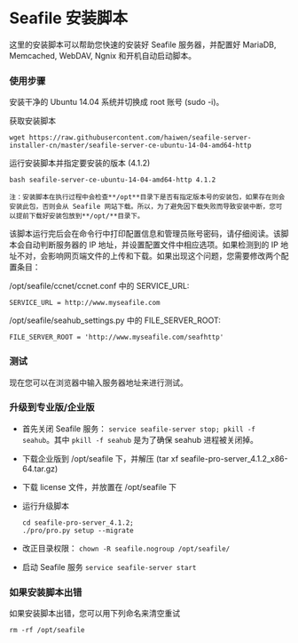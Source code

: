# Seafile 安装脚本

这里的安装脚本可以帮助您快速的安装好 Seafile 服务器，并配置好 MariaDB, Memcached, WebDAV, Ngnix 和开机自动启动脚本。


### 使用步骤

安装干净的 Ubuntu 14.04 系统并切换成 root 账号 (sudo -i)。

获取安装脚本

```
wget https://raw.githubusercontent.com/haiwen/seafile-server-installer-cn/master/seafile-server-ce-ubuntu-14-04-amd64-http
```

运行安装脚本并指定要安装的版本 (4.1.2)

```
bash seafile-server-ce-ubuntu-14-04-amd64-http 4.1.2

注：安装脚本在执行过程中会检查**/opt**目录下是否有指定版本号的安装包，如果存在则会安装此包，否则会从 Seafile 网站下载。所以，为了避免因下载失败而导致安装中断，您可以提前下载好安装包放到**/opt/**目录下。
```

该脚本运行完后会在命令行中打印配置信息和管理员账号密码，请仔细阅读。该脚本会自动判断服务器的 IP 地址，并设置配置文件中相应选项。如果检测到的 IP 地址不对，会影响网页端文件的上传和下载。如果出现这个问题，您需要修改两个配置条目：

/opt/seafile/ccnet/ccnet.conf 中的 SERVICE_URL:

    SERVICE_URL = http://www.myseafile.com

/opt/seafile/seahub_settings.py 中的 FILE_SERVER_ROOT:

    FILE_SERVER_ROOT = 'http://www.myseafile.com/seafhttp'


### 测试

现在您可以在浏览器中输入服务器地址来进行测试。

### 升级到专业版/企业版

* 首先关闭 Seafile 服务： `service seafile-server stop; pkill -f seahub`。其中 `pkill -f seahub` 是为了确保 seahub 进程被关闭掉。
* 下载企业版到 /opt/seafile 下，并解压 (tar xf seafile-pro-server_4.1.2_x86-64.tar.gz)
* 下载 license 文件，并放置在 /opt/seafile 下
* 运行升级脚本

    ```
    cd seafile-pro-server_4.1.2;
    ./pro/pro.py setup --migrate
    ```

* 改正目录权限： `chown -R seafile.nogroup /opt/seafile/`
* 启动 Seafile 服务 `service seafile-server start`


### 如果安装脚本出错

如果安装脚本出错，您可以用下列命名来清空重试

```
rm -rf /opt/seafile
```

